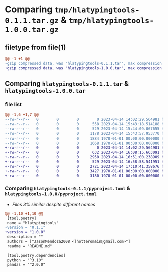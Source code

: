 # Comparing `tmp/hlatypingtools-0.1.1.tar.gz` & `tmp/hlatypingtools-1.0.0.tar.gz`

## filetype from file(1)

```diff
@@ -1 +1 @@
-gzip compressed data, was "hlatypingtools-0.1.1.tar", max compression
+gzip compressed data, was "hlatypingtools-1.0.0.tar", max compression
```

## Comparing `hlatypingtools-0.1.1.tar` & `hlatypingtools-1.0.0.tar`

### file list

```diff
@@ -1,6 +1,7 @@
--rw-r--r--   0        0        0        0 2023-04-14 14:02:29.564981 hlatypingtools-0.1.1/hlatypingtools/__init__.py
--rw-r--r--   0        0        0      558 2023-04-14 15:43:18.514188 hlatypingtools-0.1.1/hlatypingtools/decrypt_file.py
--rw-r--r--   0        0        0      529 2023-04-14 15:44:09.067655 hlatypingtools-0.1.1/pyproject.toml
--rw-r--r--   0        0        0     1178 2023-04-14 15:43:57.953770 hlatypingtools-0.1.1/README.md
--rw-r--r--   0        0        0     1884 1970-01-01 00:00:00.000000 hlatypingtools-0.1.1/setup.py
--rw-r--r--   0        0        0     1668 1970-01-01 00:00:00.000000 hlatypingtools-0.1.1/PKG-INFO
+-rw-r--r--   0        0        0        0 2023-04-14 14:02:29.564981 hlatypingtools-1.0.0/hlatypingtools/__init__.py
+-rw-r--r--   0        0        0      632 2023-04-14 16:08:15.663091 hlatypingtools-1.0.0/hlatypingtools/decrypt_file.py
+-rw-r--r--   0        0        0     2950 2023-04-14 16:51:00.238909 hlatypingtools-1.0.0/hlatypingtools/get_info.py
+-rw-r--r--   0        0        0      529 2023-04-14 16:58:58.541951 hlatypingtools-1.0.0/pyproject.toml
+-rw-r--r--   0        0        0     2721 2023-04-14 17:10:41.358676 hlatypingtools-1.0.0/README.md
+-rw-r--r--   0        0        0     3427 1970-01-01 00:00:00.000000 hlatypingtools-1.0.0/setup.py
+-rw-r--r--   0        0        0     3180 1970-01-01 00:00:00.000000 hlatypingtools-1.0.0/PKG-INFO
```

### Comparing `hlatypingtools-0.1.1/pyproject.toml` & `hlatypingtools-1.0.0/pyproject.toml`

 * *Files 3% similar despite different names*

```diff
@@ -1,10 +1,10 @@
 [tool.poetry]
 name = "hlatypingtools"
-version = "0.1.1"
+version = "1.0.0"
 description = ""
 authors = ["JasonMendoza2008 <lhotteromain@gmail.com>"]
 readme = "README.md"
 
 [tool.poetry.dependencies]
 python = "^3.10"
 pandas = "^2.0.0"
```

